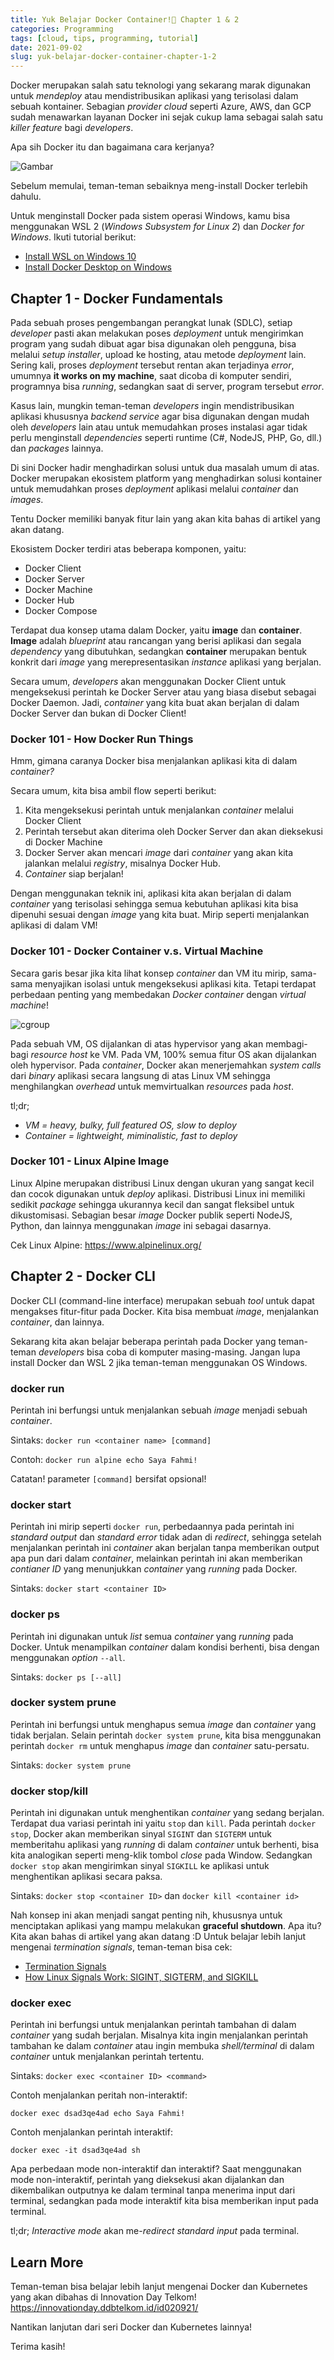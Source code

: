 ```yaml
---
title: Yuk Belajar Docker Container!🐳 Chapter 1 & 2
categories: Programming
tags: [cloud, tips, programming, tutorial]
date: 2021-09-02
slug: yuk-belajar-docker-container-chapter-1-2
---
```


Docker merupakan salah satu teknologi yang sekarang marak digunakan untuk *mendeploy* atau mendistribusikan aplikasi
yang terisolasi dalam sebuah kontainer. Sebagian *provider cloud* seperti Azure, AWS, dan GCP sudah menawarkan layanan
Docker ini sejak cukup lama sebagai salah satu *killer feature* bagi *developers*.

Apa sih Docker itu dan bagaimana cara kerjanya?

![Gambar](https://source.unsplash.com/jOqJbvo1P9g)

Sebelum memulai, teman-teman sebaiknya meng-install Docker terlebih dahulu.

Untuk menginstall Docker pada sistem operasi Windows, kamu bisa menggunakan WSL 2 (*Windows Subsystem for Linux 2*) dan
*Docker for Windows*. Ikuti tutorial berikut:

- [Install WSL on Windows 10](https://docs.microsoft.com/en-us/windows/wsl/install-win10)
- [Install Docker Desktop on Windows](https://docs.docker.com/desktop/windows/install/)

## Chapter 1 - Docker Fundamentals

Pada sebuah proses pengembangan perangkat lunak (SDLC), setiap *developer* pasti akan melakukan poses *deployment* untuk
mengirimkan program yang sudah dibuat agar bisa digunakan oleh pengguna, bisa melalui *setup installer*, upload ke
hosting, atau metode *deployment* lain. Sering kali, proses *deployment* tersebut rentan akan terjadinya *error*,
umumnya **it works on my machine**, saat dicoba di komputer sendiri, programnya bisa *running*, sedangkan saat di
server, program tersebut *error*.

Kasus lain, mungkin teman-teman *developers* ingin mendistribusikan aplikasi khususnya *backend service* agar bisa
digunakan dengan mudah oleh *developers* lain atau untuk memudahkan proses instalasi agar tidak perlu menginstall
*dependencies* seperti runtime (C#, NodeJS, PHP, Go, dll.) dan *packages* lainnya.

Di sini Docker hadir menghadirkan solusi untuk dua masalah umum di atas. Docker merupakan ekosistem platform yang
menghadirkan solusi kontainer untuk memudahkan proses *deployment* aplikasi melalui *container* dan *images*.

Tentu Docker memiliki banyak fitur lain yang akan kita bahas di artikel yang akan datang.

Ekosistem Docker terdiri atas beberapa komponen, yaitu:

- Docker Client
- Docker Server
- Docker Machine
- Docker Hub
- Docker Compose

Terdapat dua konsep utama dalam Docker, yaitu **image** dan **container**. **Image** adalah *blueprint* atau rancangan
yang berisi aplikasi dan segala *dependency* yang dibutuhkan, sedangkan **container** merupakan bentuk konkrit dari
*image* yang merepresentasikan *instance* aplikasi yang berjalan.

Secara umum, *developers* akan menggunakan Docker Client untuk mengeksekusi perintah ke Docker Server atau yang biasa
disebut sebagai Docker Daemon. Jadi, *container* yang kita buat akan berjalan di dalam Docker Server dan bukan di Docker
Client!

### Docker 101 - How Docker Run Things

Hmm, gimana caranya Docker bisa menjalankan aplikasi kita di dalam *container?*

Secara umum, kita bisa ambil flow seperti berikut:

1. Kita mengeksekusi perintah untuk menjalankan *container* melalui Docker Client
2. Perintah tersebut akan diterima oleh Docker Server dan akan dieksekusi di Docker Machine
3. Docker Server akan mencari *image* dari *container* yang akan kita jalankan melalui *registry*, misalnya Docker Hub.
4. *Container* siap berjalan!

Dengan menggunakan teknik ini, aplikasi kita akan berjalan di dalam *container* yang terisolasi sehingga semua kebutuhan
aplikasi kita bisa dipenuhi sesuai dengan *image* yang kita buat. Mirip seperti menjalankan aplikasi di dalam VM!

### Docker 101 - Docker Container v.s. Virtual Machine

Secara garis besar jika kita lihat konsep *container* dan VM itu mirip, sama-sama menyajikan isolasi untuk mengeksekusi
aplikasi kita. Tetapi terdapat perbedaan penting yang membedakan *Docker container* dengan *virtual machine*!

![cgroup](https://blob.kodesiana.com/kodesiana-public-assets/posts/2021/4/system-calls.png)

Pada sebuah VM, OS dijalankan di atas hypervisor yang akan membagi-bagi *resource host* ke VM. Pada VM, 100% semua fitur
OS akan dijalankan oleh hypervisor. Pada *container*, Docker akan menerjemahkan *system calls* dari *binary* aplikasi
secara langsung di atas Linux VM sehingga menghilangkan *overhead* untuk memvirtualkan *resources* pada *host*.

tl;dr;

- *VM = heavy, bulky, full featured OS, slow to deploy*
- *Container = lightweight, miminalistic, fast to deploy*

### Docker 101 - Linux Alpine Image

Linux Alpine merupakan distribusi Linux dengan ukuran yang sangat kecil dan cocok digunakan untuk *deploy* aplikasi.
Distribusi Linux ini memiliki sedikit *package* sehingga ukurannya kecil dan sangat fleksibel untuk dikustomisasi.
Sebagian besar *image* Docker publik seperti NodeJS, Python, dan lainnya menggunakan *image* ini sebagai dasarnya.

Cek Linux Alpine: <https://www.alpinelinux.org/>

## Chapter 2 - Docker CLI

Docker CLI (command-line interface) merupakan sebuah *tool* untuk dapat mengakses fitur-fitur pada Docker. Kita bisa
membuat *image*, menjalankan *container*, dan lainnya.

Sekarang kita akan belajar beberapa perintah pada Docker yang teman-teman *developers* bisa coba di komputer
masing-masing. Jangan lupa install Docker dan WSL 2 jika teman-teman menggunakan OS Windows.

### docker run

Perintah ini berfungsi untuk menjalankan sebuah *image* menjadi sebuah *container*.

Sintaks: `docker run <container name> [command]`

Contoh: `docker run alpine echo Saya Fahmi!`

Catatan! parameter `[command]` bersifat opsional!

### docker start

Perintah ini mirip seperti `docker run`, perbedaannya pada perintah ini *standard output* dan *standard error* tidak
adan di *redirect*, sehingga setelah menjalankan perintah ini *container* akan berjalan tanpa memberikan output apa pun
dari dalam *container*, melainkan perintah ini akan memberikan *contianer ID* yang menunjukkan *container* yang
*running* pada Docker.

Sintaks: `docker start <container ID>`

### docker ps

Perintah ini digunakan untuk *list* semua *container* yang *running* pada Docker. Untuk menampilkan *container* dalam
kondisi berhenti, bisa dengan menggunakan *option* `--all`.

Sintaks: `docker ps [--all]`

### docker system prune

Perintah ini berfungsi untuk menghapus semua *image* dan *container* yang tidak berjalan. Selain perintah
`docker system prune`, kita bisa menggunakan perintah `docker rm` untuk menghapus *image* dan *container* satu-persatu.

Sintaks: `docker system prune`

### docker stop/kill

Perintah ini digunakan untuk menghentikan *container* yang sedang berjalan. Terdapat dua variasi perintah ini yaitu
`stop` dan `kill`. Pada perintah `docker stop`, Docker akan memberikan sinyal `SIGINT` dan `SIGTERM` untuk memberitahu
aplikasi yang *running* di dalam *container* untuk berhenti, bisa kita analogikan seperti meng-klik tombol *close* pada
Window. Sedangkan `docker stop` akan mengirimkan sinyal `SIGKILL` ke aplikasi untuk menghentikan aplikasi secara paksa.

Sintaks: `docker stop <container ID>` dan `docker kill <container id>`

Nah konsep ini akan menjadi sangat penting nih, khususnya untuk menciptakan aplikasi yang mampu melakukan **graceful
shutdown**. Apa itu? Kita akan bahas di artikel yang akan datang :D Untuk belajar lebih lanjut mengenai *termination
signals*, teman-teman bisa cek:

- [Termination Signals](https://www.gnu.org/software/libc/manual/html_node/Termination-Signals.html)
- [How Linux Signals Work: SIGINT, SIGTERM, and SIGKILL](https://www.cloudsavvyit.com/11072/linux-signals-hacks-definition-and-more/)

### docker exec

Perintah ini berfungsi untuk menjalankan perintah tambahan di dalam *container* yang sudah berjalan. Misalnya kita ingin
menjalankan perintah tambahan ke dalam *container* atau ingin membuka *shell/terminal* di dalam *container* untuk
menjalankan perintah tertentu.

Sintaks: `docker exec <container ID> <command>`

Contoh menjalankan peritah non-interaktif:

`docker exec dsad3qe4ad echo Saya Fahmi!`

Contoh menjalankan perintah interaktif:

`docker exec -it dsad3qe4ad sh`

Apa perbedaan mode non-interaktif dan interaktif? Saat menggunakan mode non-interaktif, perintah yang dieksekusi akan
dijalankan dan dikembalikan outputnya ke dalam terminal tanpa menerima input dari terminal, sedangkan pada mode
interaktif kita bisa memberikan input pada terminal.

tl;dr; *Interactive mode* akan me-*redirect standard input* pada terminal.

## Learn More

Teman-teman bisa belajar lebih lanjut mengenai Docker dan Kubernetes yang akan dibahas di Innovation Day Telkom!
<https://innovationday.ddbtelkom.id/id020921/>

Nantikan lanjutan dari seri Docker dan Kubernetes lainnya!

Terima kasih!
